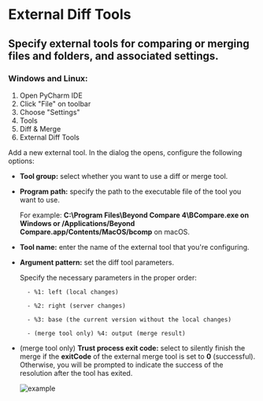 # External Diff Tools

## Specify external tools for comparing or merging files and folders, and associated settings.

### Windows and Linux:
1.  Open PyCharm IDE
2.  Click "File" on toolbar
3.  Choose "Settings"
4.  Tools 
5.  Diff & Merge
6.  External Diff Tools

Add a new external tool. In the dialog the opens, configure the following options:

- **Tool group:** select whether you want to use a diff or merge tool.

- **Program path:** specify the path to the executable file of the tool you want to use.

    For example: **C:\Program Files\Beyond Compare 4\BCompare.exe on Windows or /Applications/Beyond Compare.app/Contents/MacOS/bcomp** on macOS.

- **Tool name:** enter the name of the external tool that you're configuring.

- **Argument pattern:** set the diff tool parameters.

    Specify the necessary parameters in the proper order:

        - %1: left (local changes)

        - %2: right (server changes)

        - %3: base (the current version without the local changes)

        - (merge tool only) %4: output (merge result)

- (merge tool only) **Trust process exit code:** select to silently finish the merge if the **exitCode** of the external merge tool is
   set to **0** (successful). Otherwise, you will be prompted to indicate the success of the resolution after the tool has exited.


   ![example](https://dev.azure.com/ORB-PCB/5f0c4c94-33c2-4109-be4b-9f456426080b/_apis/git/repositories/9c87839a-4e60-49f7-ba66-e1e007151dc1/items?path=/assets/pycharm-byd-compare.PNG&versionDescriptor%5BversionOptions%5D=0&versionDescriptor%5BversionType%5D=0&versionDescriptor%5Bversion%5D=master&resolveLfs=true&%24format=octetStream&api-version=5.0)
